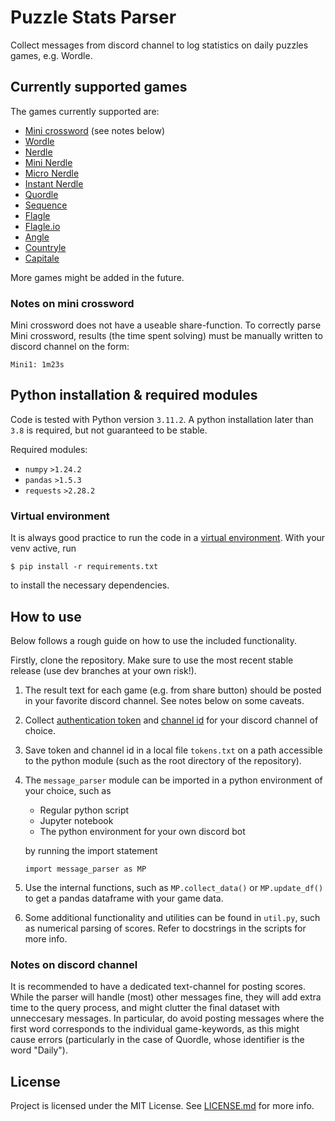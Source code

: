 # Puzzle Stats Parser

Collect messages from discord channel to log statistics on daily puzzles games, e.g. Wordle. 

## Currently supported games

The games currently supported are:

- [Mini crossword](https://www.nytimes.com/crosswords/game/mini) (see notes below)
- [Wordle](https://www.nytimes.com/games/wordle/index.html)
- [Nerdle](https://nerdlegame.com/)
- [Mini Nerdle](https://mini.nerdlegame.com/game)
- [Micro Nerdle](https://micro.nerdlegame.com/game)
- [Instant Nerdle](https://instant.nerdlegame.com/game)
- [Quordle](https://www.merriam-webster.com/games/quordle/#/)
- [Sequence](https://www.merriam-webster.com/games/quordle/#/sequence)
- [Flagle](https://flagle-game.com/)
- [Flagle.io](https://www.flagle.io/)
- [Angle](https://angle.wtf/)
- [Countryle](https://countryle.com/) 
- [Capitale](https://capitale.countryle.com/) 

More games might be added in the future. 

### Notes on mini crossword

Mini crossword does not have a useable share-function. To correctly parse Mini crossword, results (the time spent solving) must be manually written to discord channel on the form:

```
Mini1: 1m23s
```

## Python installation & required modules

Code is tested with Python version `3.11.2`. A python installation later than `3.8` is required, but not guaranteed to be stable. 

Required modules:
- `numpy` `>1.24.2`
- `pandas` `>1.5.3`
- `requests` `>2.28.2`

### Virtual environment

It is always good practice to run the code in a [virtual environment](https://docs.python.org/3/library/venv.html). With your venv active, run 

```
$ pip install -r requirements.txt
```

to install the necessary dependencies. 

## How to use

Below follows a rough guide on how to use the included functionality.

Firstly, clone the repository. Make sure to use the most recent stable release (use dev branches at your own risk!). 

1. The result text for each game (e.g. from share button) should be posted in your favorite discord channel. See notes below on some caveats. 
2. Collect [authentication token](https://discordhelp.net/discord-token) and [channel id](https://support.discord.com/hc/en-us/articles/206346498-Where-can-I-find-my-User-Server-Message-ID-) for your discord channel of choice. 
3. Save token and channel id in a local file `tokens.txt` on a path accessible to the python module (such as the root directory of the repository). 
4.  The `message_parser` module can be imported in a python environment of your choice, such as 
    - Regular python script
    - Jupyter notebook
    - The python environment for your own discord bot
    
    by running the import statement
    ```
    import message_parser as MP
    ```
5. Use the internal functions, such as `MP.collect_data()` or `MP.update_df()` to get a pandas dataframe with your game data. 
6. Some additional functionality and utilities can be found in `util.py`, such as numerical parsing of scores. Refer to docstrings in the scripts for more info. 


### Notes on discord channel

It is recommended to have a dedicated text-channel for posting scores. While the parser will handle (most) other messages fine, they will add extra time to the query process, and might clutter the final dataset with unneccesary messages. In particular, do avoid posting messages where the first word corresponds to the individual game-keywords, as this might cause errors (particularly in the case of Quordle, whose identifier is the word "Daily"). 

## License

Project is licensed under the MIT License. See [LICENSE.md](/LICENSE.md) for more info. 